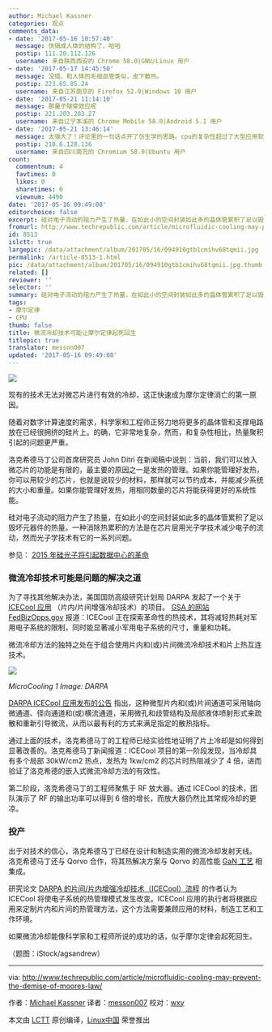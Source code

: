 ```yaml
---
author: Michael Kassner
categories: 观点
comments_data:
- date: '2017-05-16 10:57:40'
  message: 快搞成人体的结构了。哈哈
  postip: 111.20.112.126
  username: 来自陕西西安的 Chrome 58.0|GNU/Linux 用户
- date: '2017-05-17 14:45:50'
  message: 没错。和人体的毛细血管类似，皮下散热。
  postip: 223.65.85.24
  username: 来自江苏南京的 Firefox 52.0|Windows 10 用户
- date: '2017-05-21 11:14:10'
  message: 那量子隧穿效应呢
  postip: 221.203.203.27
  username: 来自辽宁本溪的 Chrome Mobile 58.0|Android 5.1 用户
- date: '2017-05-21 13:46:14'
  message: 太强大了！评论里的一句话点开了仿生学的思路。cpu的复杂性超过了大型应用软件了吗？
  postip: 218.6.128.136
  username: 来自四川南充的 Chromium 58.0|Ubuntu 用户
count:
  commentnum: 4
  favtimes: 0
  likes: 0
  sharetimes: 0
  viewnum: 4490
date: '2017-05-16 09:49:08'
editorchoice: false
excerpt: 硅对电子流动的阻力产生了热量，在如此小的空间封装如此多的晶体管累积了足以毁坏元器件的热量。一种消除热累积的方法是在芯片层用光子学技术减少电子的流动，然而光子学技术有它的一系列问题。
fromurl: http://www.techrepublic.com/article/microfluidic-cooling-may-prevent-the-demise-of-moores-law/
id: 8513
islctt: true
largepic: /data/attachment/album/201705/16/094910gtb1cmihv68tqmii.jpg
permalink: /article-8513-1.html
pic: /data/attachment/album/201705/16/094910gtb1cmihv68tqmii.jpg.thumb.jpg
related: []
reviewer: ''
selector: ''
summary: 硅对电子流动的阻力产生了热量，在如此小的空间封装如此多的晶体管累积了足以毁坏元器件的热量。一种消除热累积的方法是在芯片层用光子学技术减少电子的流动，然而光子学技术有它的一系列问题。
tags:
- 摩尔定律
- CPU
thumb: false
title: 微流冷却技术可能让摩尔定律起死回生
titlepic: true
translator: messon007
updated: '2017-05-16 09:49:08'
---
```


![](/data/attachment/album/201705/16/094910gtb1cmihv68tqmii.jpg)


现有的技术无法对微芯片进行有效的冷却，这正快速成为摩尔定律消亡的第一原因。


随着对数字计算速度的需求，科学家和工程师正努力地将更多的晶体管和支撑电路放在已经很拥挤的硅片上。的确，它非常地复杂，然而，和复杂性相比，热量聚积引起的问题更严重。


洛克希德马丁公司首席研究员 John Ditri 在新闻稿中说到：当前，我们可以放入微芯片的功能是有限的，最主要的原因之一是发热的管理。如果你能管理好发热，你可以用较少的芯片，也就是说较少的材料，那样就可以节约成本，并能减少系统的大小和重量。如果你能管理好发热，用相同数量的芯片将能获得更好的系统性能。


硅对电子流动的阻力产生了热量，在如此小的空间封装如此多的晶体管累积了足以毁坏元器件的热量。一种消除热累积的方法是在芯片层用光子学技术减少电子的流动，然而光子学技术有它的一系列问题。


参见： [2015 年硅光子将引起数据中心的革命](http://www.techrepublic.com/article/silicon-photonics-will-revolutionize-data-centers-in-2015/)


### 微流冷却技术可能是问题的解决之道


为了寻找其他解决办法，美国国防高级研究计划局 DARPA 发起了一个关于 [ICECool 应用](https://www.fbo.gov/index?s=opportunity&mode=form&id=0be99f61fbac0501828a9d3160883b97&tab=core&_cview=1) （片内/片间增强冷却技术）的项目。 [GSA 的网站 FedBizOpps.gov](https://www.fbo.gov/index?s=opportunity&mode=form&id=0be99f61fbac0501828a9d3160883b97&tab=core&_cview=1) 报道：ICECool 正在探索革命性的热技术，其将减轻热耗对军用电子系统的限制，同时能显著减小军用电子系统的尺寸，重量和功耗。


微流冷却方法的独特之处在于组合使用片内和(或)片间微流冷却技术和片上热互连技术。


![](/data/attachment/album/201705/16/094911dhzeoooc9nhnooes.png)


*MicroCooling 1 Image: DARPA*


[DARPA ICECool 应用发布的公告](https://www.fbo.gov/index?s=opportunity&mode=form&id=0be99f61fbac0501828a9d3160883b97&tab=core&_cview=1) 指出，这种微型片内和(或)片间通道可采用轴向微通道、径向通道和(或)横流通道，采用微孔和歧管结构及局部液体喷射形式来疏散和重新引导微流，从而以最有利的方式来满足指定的散热指标。


通过上面的技术，洛克希德马丁的工程师已经实验性地证明了片上冷却是如何得到显著改善的。洛克希德马丁新闻报道：ICECool 项目的第一阶段发现，当冷却具有多个局部 30kW/cm2 热点，发热为 1kw/cm2 的芯片时热阻减少了 4 倍，进而验证了洛克希德的嵌入式微流冷却方法的有效性。


第二阶段，洛克希德马丁的工程师聚焦于 RF 放大器。通过 ICECool 的技术，团队演示了 RF 的输出功率可以得到 6 倍的增长，而放大器仍然比其常规冷却的更凉。


### 投产


出于对技术的信心，洛克希德马丁已经在设计和制造实用的微流冷却发射天线。 洛克希德马丁还与 Qorvo 合作，将其热解决方案与 Qorvo 的高性能  [GaN 工艺](http://electronicdesign.com/communications/what-s-difference-between-gaas-and-gan-rf-power-amplifiers) 相集成。


研究论文 [DARPA 的片间/片内增强冷却技术（ICECool）流程](http://www.csmantech.org/Digests/2013/papers/050.pdf) 的作者认为 ICECool 将使电子系统的热管理模式发生改变。ICECool 应用的执行者将根据应用来定制片内和片间的热管理方法，这个方法需要兼顾应用的材料，制造工艺和工作环境。


如果微流冷却能像科学家和工程师所说的成功的话，似乎摩尔定律会起死回生。


（题图：iStock/agsandrew）




---


via: <http://www.techrepublic.com/article/microfluidic-cooling-may-prevent-the-demise-of-moores-law/>


作者：[Michael Kassner](http://www.techrepublic.com/search/?a=michael+kassner) 译者：[messon007](https://github.com/messon007) 校对：[wxy](https://github.com/wxy)


本文由 [LCTT](https://github.com/LCTT/TranslateProject) 原创编译，[Linux中国](https://linux.cn/) 荣誉推出